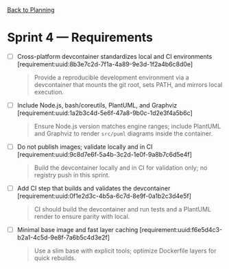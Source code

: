 [Back to Planning](./planning.md)

# Sprint 4 — Requirements

- [ ] Cross-platform devcontainer standardizes local and CI environments
  [requirement:uuid:8b3e7c2d-7f1a-4a89-9e3d-1f2a4b6c8d0e]
  > Provide a reproducible development environment via a devcontainer that mounts the git root, sets PATH, and mirrors local execution.

- [ ] Include Node.js, bash/coreutils, PlantUML, and Graphviz
  [requirement:uuid:1a2b3c4d-5e6f-47a8-9b0c-1d2e3f4a5b6c]
  > Ensure Node.js version matches engine ranges; include PlantUML and Graphviz to render `src/puml` diagrams inside the container.

- [ ] Do not publish images; validate locally and in CI
  [requirement:uuid:9c8d7e6f-5a4b-3c2d-1e0f-9a8b7c6d5e4f]
  > Build the devcontainer locally and in CI for validation only; no registry push in this sprint.

- [ ] Add CI step that builds and validates the devcontainer
  [requirement:uuid:0f1e2d3c-4b5a-6c7d-8e9f-0a1b2c3d4e5f]
  > CI should build the devcontainer and run tests and a PlantUML render to ensure parity with local.

- [ ] Minimal base image and fast layer caching
  [requirement:uuid:f6e5d4c3-b2a1-4c5d-9e8f-7a6b5c4d3e2f]
  > Use a slim base with explicit tools; optimize Dockerfile layers for quick rebuilds.
